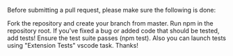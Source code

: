 Before submitting a pull request, please make sure the following is done:

Fork the repository and create your branch from master.
Run npm in the repository root.
If you've fixed a bug or added code that should be tested, add tests!
Ensure the test suite passes (npm test). Also you can launch tests using "Extension Tests" vscode task.
Thanks!
